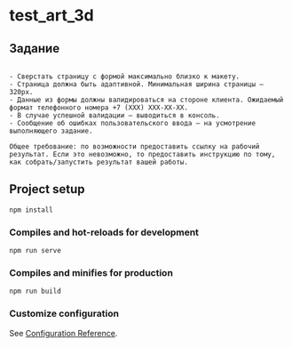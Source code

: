 # test_art_3d
## Задание
```

- Сверстать страницу с формой максимально близко к макету. 
- Страница должна быть адаптивной. Минимальная ширина страницы — 320px. 
- Данные из формы должны валидироваться на стороне клиента. Ожидаемый формат телефонного номера +7 (XXX) XXX-XX-XX. 
- В случае успешной валидации — выводиться в консоль. 
- Сообщение об ошибках пользовательского ввода — на усмотрение выполняющего задание.

Общее требование: по возможности предоставить ссылку на рабочий результат. Если это невозможно, то предоставить инструкцию по тому, как собрать/запустить результат вашей работы.

```
## Project setup
```
npm install
```

### Compiles and hot-reloads for development
```
npm run serve
```

### Compiles and minifies for production
```
npm run build
```

### Customize configuration
See [Configuration Reference](https://cli.vuejs.org/config/).

